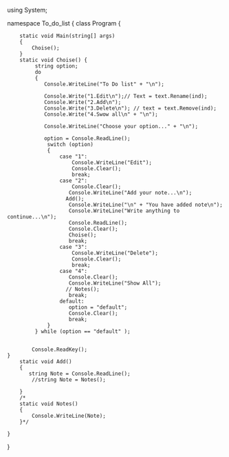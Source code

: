 using System;

namespace To_do_list
{
     class Program
     {

        static void Main(string[] args)
        {
            Choise();
        }
        static void Choise() { 
             string option;
             do
             {
                Console.WriteLine("To Do list" + "\n");

                Console.Write("1.Edit\n");// Text = text.Rename(ind);
                Console.Write("2.Add\n");
                Console.Write("3.Delete\n"); // text = text.Remove(ind);
                Console.Write("4.Swow all\n" + "\n");

                Console.WriteLine("Choose your option..." + "\n");

                option = Console.ReadLine();
                 switch (option)
                 {
                     case "1":
                         Console.WriteLine("Edit");
                         Console.Clear();
                         break;
                     case "2":
                         Console.Clear();
                        Console.WriteLine("Add your note...\n");
                       Add();
                        Console.WriteLine("\n" + "You have added note\n");
                        Console.WriteLine("Write anything to continue...\n");
                        Console.ReadLine();
                        Console.Clear();
                        Choise();
                        break;
                     case "3":
                         Console.WriteLine("Delete");
                         Console.Clear();
                         break;
                     case "4":
                        Console.Clear();
                        Console.WriteLine("Show All");
                       // Notes();
                        break; 
                     default:
                        option = "default";
                        Console.Clear();
                        break;
                 }
             } while (option == "default" );
            

            Console.ReadKey();
    }
        static void Add()
        {
           string Note = Console.ReadLine();
            //string Note = Notes();
           
        }
        /*
        static void Notes()
        {
            Console.WriteLine(Note);
        }*/

    }
}
